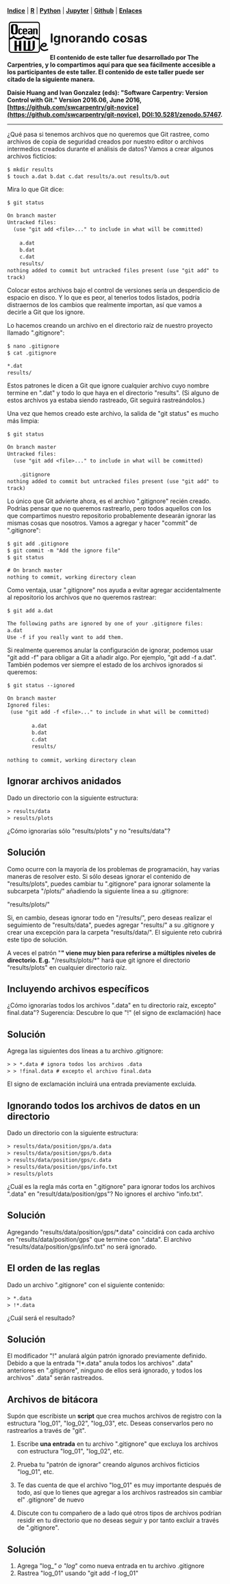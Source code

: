 <p align="left">
<strong><a href="../Indice.md">Indice</a></strong>
|
<strong><a href="../Intro a R/R.md">R</a></strong>
|
<strong><a href="../Intro a Python/Python.md">Python</a></strong>
|
<strong><a href="../Intro a Jupyter/Jupyter.md">Jupyter</a></strong>
|
<strong><a href="../Intro a github/Github.md">Github</a></strong>
|
<strong><a href="../enlaces.md">Enlaces</a></strong>
</p>

<img     style="float: left;" src="OHWe.png" width="100"> 

# Ignorando cosas

**El contenido de este taller fue desarrollado por The Carpentries, y lo compartimos aquí
para que sea fácilmente accesible a los participantes de este taller. El contenido de 
este taller puede ser citado de la siguiente manera.**

**Daisie Huang and Ivan Gonzalez (eds): "Software Carpentry: Version
Control with Git."  Version 2016.06, June 2016,
[https://github.com/swcarpentry/git-novice](https://github.com/swcarpentry/git-novice), 
[DOI:10.5281/zenodo.57467](https://zenodo.org/record/57467).**

---

¿Qué pasa si tenemos archivos que no queremos que Git rastree, como archivos de copia de seguridad creados por nuestro editor o archivos intermedios creados durante el análisis de datos? Vamos a crear algunos archivos ficticios:

~~~
$ mkdir results
$ touch a.dat b.dat c.dat results/a.out results/b.out
~~~


Mira lo que Git dice:

~~~
$ git status
~~~


~~~
On branch master
Untracked files:
  (use "git add <file>..." to include in what will be committed)

	a.dat
	b.dat
	c.dat
	results/
nothing added to commit but untracked files present (use "git add" to track)
~~~


Colocar estos archivos bajo el control de versiones sería un desperdicio de espacio en disco. Y lo que es peor, al tenerlos todos listados, podría distraernos de los cambios que realmente importan, así que vamos a decirle a Git que los ignore.

Lo hacemos creando un archivo en el directorio raíz de nuestro proyecto llamado ".gitignore":

~~~
$ nano .gitignore
$ cat .gitignore
~~~


~~~
*.dat
results/
~~~


Estos patrones le dicen a Git que ignore cualquier archivo cuyo nombre termine en ".dat" y todo lo que haya en el directorio "results". (Si alguno de estos archivos ya estaba siendo rastreado, Git seguirá rastreándolos.)

Una vez que hemos creado este archivo, la salida de "git status" es mucho más limpia:

~~~
$ git status
~~~


~~~
On branch master
Untracked files:
  (use "git add <file>..." to include in what will be committed)

	.gitignore
nothing added to commit but untracked files present (use "git add" to track)
~~~


Lo único que Git advierte ahora, es el archivo ".gitignore" recién creado. Podrías pensar que no queremos rastrearlo, pero todos aquellos con los que compartimos nuestro repositorio probablemente desearán ignorar las mismas cosas que nosotros.
Vamos a agregar y hacer "commit" de ".gitignore": 

~~~
$ git add .gitignore
$ git commit -m "Add the ignore file"
$ git status
~~~


~~~
# On branch master
nothing to commit, working directory clean
~~~


Como ventaja, usar ".gitignore" nos ayuda a evitar agregar accidentalmente al repositorio los archivos que no queremos rastrear:

~~~
$ git add a.dat
~~~


~~~
The following paths are ignored by one of your .gitignore files:
a.dat
Use -f if you really want to add them.
~~~


Si realmente queremos anular la configuración de ignorar, podemos usar "git add -f" para obligar a Git a añadir algo. Por ejemplo, "git add -f a.dat". También podemos ver siempre el estado de los archivos ignorados si queremos:

~~~
$ git status --ignored
~~~


~~~
On branch master
Ignored files:
 (use "git add -f <file>..." to include in what will be committed)

        a.dat
        b.dat
        c.dat
        results/

nothing to commit, working directory clean
~~~


## Ignorar archivos anidados

Dado un directorio con la siguiente estructura:

~~~
> results/data
> results/plots
~~~
 

¿Cómo ignorarías sólo "results/plots" y no "results/data"?

## Solución

Como ocurre con la mayoría de los problemas de programación, hay  varias maneras de resolver esto. Si sólo deseas ignorar el  contenido de "results/plots", puedes cambiar tu ".gitignore" para  ignorar solamente la subcarpeta "/plots/" añadiendo la siguiente línea a su .gitignore:



"results/plots/"



Si, en cambio, deseas ignorar todo en "/results/", pero deseas realizar el  seguimiento de "results/data", puedes agregar "results/" a su .gitignore y crear una excepción para la carpeta "results/data/". El siguiente reto cubrirá este tipo de solución.

A veces el patrón "**" viene muy bien para referirse a múltiples niveles de directorio. E.g. "**/results/plots/*" hará que git ignore el directorio "results/plots" en cualquier directorio raíz.

 

## Incluyendo archivos específicos

¿Cómo ignorarías todos los archivos ".data" en tu directorio raíz, excepto" final.data"?
Sugerencia: Descubre lo que "!" (el signo de exclamación) hace

## Solución

Agrega las siguientes dos líneas a tu archivo .gitignore:

~~~
> > *.data # ignora todos los archivos .data
> > !final.data # excepto el archivo final.data
~~~


El signo de exclamación incluirá una entrada previamente excluida.

 

## Ignorando todos los archivos de datos en un directorio

Dado un directorio con la siguiente estructura:

~~~
> results/data/position/gps/a.data
> results/data/position/gps/b.data
> results/data/position/gps/c.data
> results/data/position/gps/info.txt
> results/plots
~~~


¿Cuál es la regla más corta en ".gitignore" para ignorar todos los archivos ".data" en "result/data/position/gps"? No ignores el archivo "info.txt".

## Solución

Agregando "results/data/position/gps/*.data" coincidirá con cada archivo en "results/data/position/gps" que termine con ".data". El archivo "results/data/position/gps/info.txt" no será ignorado.

 

## El orden de las reglas

Dado un archivo ".gitignore" con el siguiente contenido:

~~~
> *.data
> !*.data
~~~
 

¿Cuál será el resultado?

## Solución

El modificador "!" anulará algún patrón ignorado previamente definido. Debido a que la entrada "!*.data" anula todos los archivos" .data" anteriores en ".gitignore", ninguno de ellos será ignorado, y todos los archivos" .data" serán rastreados.

 

## Archivos de bitácora
Supón que escribiste un **script** que crea muchos archivos de registro con la estructura "log_01", "log_02", "log_03", etc. Deseas conservarlos pero no rastrearlos a través de "git".

1. Escribe **una entrada** en tu archivo ".gitignore" que excluya los archivos con estructura "log_01", "log_02", etc.

2. Prueba tu "patrón de ignorar" creando algunos archivos ficticios "log_01", etc.

3. Te das cuenta de que el archivo "log_01" es muy importante después de todo, así que lo tienes que agregar a los archivos rastreados sin cambiar el" .gitignore" de nuevo

4. Discute con tu compañero de a lado qué otros tipos de archivos podrían residir en tu directorio que no deseas seguir y por tanto excluir a través de ".gitignore".

## Solución

1. Agrega "log_*" o "log*" como nueva entrada en tu archivo .gitignore
3. Rastrea "log_01" usando "git add -f log_01"
  
 


